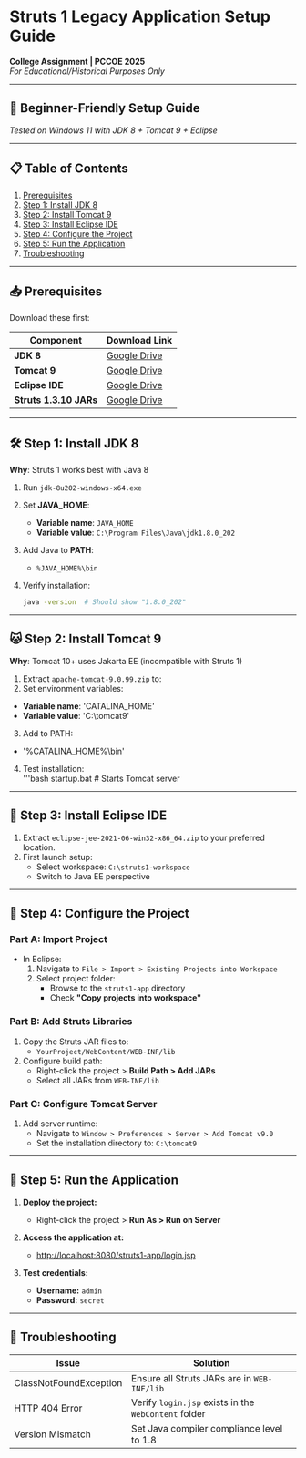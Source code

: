 # Struts 1 Legacy Application Setup Guide  
**College Assignment | PCCOE 2025**  
*For Educational/Historical Purposes Only*  

---

## 🌟 Beginner-Friendly Setup Guide  
*Tested on Windows 11 with JDK 8 + Tomcat 9 + Eclipse*

---

## 📋 Table of Contents
1. [Prerequisites](#-prerequisites)
2. [Step 1: Install JDK 8](#-step-1-install-jdk-8)
3. [Step 2: Install Tomcat 9](#-step-2-install-tomcat-9)
4. [Step 3: Install Eclipse IDE](#-step-3-install-eclipse-ide)
5. [Step 4: Configure the Project](#-step-4-configure-the-project)
6. [Step 5: Run the Application](#-step-5-run-the-application)
7. [Troubleshooting](#-troubleshooting)

---

## 📥 Prerequisites  
Download these first:  

| Component             | Download Link                                                                 |
|-----------------------|-------------------------------------------------------------------------------|
| **JDK 8**             | [Google Drive](https://drive.google.com/drive/folders/1nE7Uj4yye3BhX2muWmQ2Uzv0JeTTS-44) |
| **Tomcat 9**          | [Google Drive](https://drive.google.com/drive/folders/1kXsuy3k1mPA1Q1lyFc84fMyWlLWSPP6L) |
| **Eclipse IDE**       | [Google Drive](https://drive.google.com/drive/folders/1QqCoKgxcpkUefVSYjEZyJ-qn_CkIxX_A) |
| **Struts 1.3.10 JARs** | [Google Drive](https://drive.google.com/drive/folders/1w-jcWP5xbs8EUjWlMog1mdPGXToqvQFW)       |

---

## 🛠️ Step 1: Install JDK 8  
**Why**: Struts 1 works best with Java 8  

1. Run `jdk-8u202-windows-x64.exe`  
2. Set **JAVA_HOME**:  
   - **Variable name**: `JAVA_HOME`  
   - **Variable value**: `C:\Program Files\Java\jdk1.8.0_202`

3. Add Java to **PATH**:  
   - `%JAVA_HOME%\bin`

4. Verify installation:  
   ```bash
   java -version  # Should show "1.8.0_202"

---

## 🐱 Step 2: Install Tomcat 9  
**Why**: Tomcat 10+ uses Jakarta EE (incompatible with Struts 1)

1. Extract `apache-tomcat-9.0.99.zip` to:  
2. Set environment variables:  
- **Variable name**: 'CATALINA_HOME'  
- **Variable value**: 'C:\tomcat9'
3. Add to PATH:  
- '%CATALINA_HOME%\bin'
4. Test installation:  
'''bash
startup.bat  # Starts Tomcat server

---

## 🌌 Step 3: Install Eclipse IDE
1. Extract `eclipse-jee-2021-06-win32-x86_64.zip` to your preferred location.  
2. First launch setup:  
   - Select workspace: `C:\struts1-workspace`  
   - Switch to Java EE perspective 

---

## 📂 Step 4: Configure the Project  

### Part A: Import Project  
- In Eclipse:  
  1. Navigate to `File > Import > Existing Projects into Workspace`  
  2. Select project folder:  
     - Browse to the `struts1-app` directory  
     - Check **"Copy projects into workspace"**

### Part B: Add Struts Libraries  
1. Copy the Struts JAR files to:  
   - `YourProject/WebContent/WEB-INF/lib`  
2. Configure build path:  
   - Right-click the project > **Build Path > Add JARs**  
   - Select all JARs from `WEB-INF/lib`

### Part C: Configure Tomcat Server  
1. Add server runtime:  
   - Navigate to `Window > Preferences > Server > Add Tomcat v9.0`  
   - Set the installation directory to: `C:\tomcat9`  

---

## 🚀 Step 5: Run the Application  

1. **Deploy the project:**  
   - Right-click the project > **Run As > Run on Server**

2. **Access the application at:**  
   - [http://localhost:8080/struts1-app/login.jsp](http://localhost:8080/struts1-app/login.jsp)

3. **Test credentials:**  
   - **Username:** `admin`  
   - **Password:** `secret`

---

## 🔧 Troubleshooting

| Issue                  | Solution                                             |
|------------------------|------------------------------------------------------|
| ClassNotFoundException | Ensure all Struts JARs are in `WEB-INF/lib`          |
| HTTP 404 Error         | Verify `login.jsp` exists in the `WebContent` folder |
| Version Mismatch       | Set Java compiler compliance level to 1.8            |
